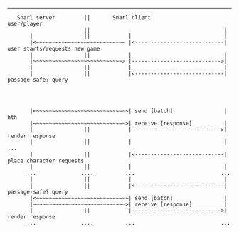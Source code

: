 ---------------------------------------------------------------------------------------------
       Snarl server         ||       Snarl client                  user/player
                            ||                                          | 
           |                ||            |                             |
           |<~~~~~~~~~~~~~~~~~~~~~~~~~~~~ |<----------------------------| user starts/requests new game
           |                ||            |                             |
           |~~~~~~~~~~~~~~~~~~~~~~~~~~~~> |---------------------------->|                    
           |                ||            |                             |
           |                ||            |<----------------------------| passage-safe? query
           
           
           
           
           |<~~~~~~~~~~~~~~~~~~~~~~~~~~~~~| send [batch]                | hth 
           |~~~~~~~~~~~~~~~~~~~~~~~~~~~~~>| receive [response]          | 
           |                ||            |---------------------------->| render response 
           |                ||            |                             | ...
           |                ||            |<----------------------------| place character requests 
           |                ||            |                             |
          ...              ....          ...                           ...
           |                ||            |                             |
           |                ||            |<----------------------------| passage-safe? query
           |<~~~~~~~~~~~~~~~~~~~~~~~~~~~~~| send [batch]                |
           |~~~~~~~~~~~~~~~~~~~~~~~~~~~~~>| receive [response]          | 
           |                ||            |---------------------------->| render response
          ...              ....          ...                           ...
